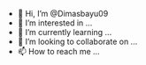 - 👋 Hi, I’m @Dimasbayu09
- 👀 I’m interested in ...
- 🌱 I’m currently learning ...
- 💞️ I’m looking to collaborate on ...
- 📫 How to reach me ...

<!---how wifi passcode re searc now
Deskripsi pembelajaran
pada bab ini dijelaskan bagaimana proses pembelajaran berlangsung setiap pertemeuannya yaitu mahasiswa di arahkan untuk mandiri denan diberikan tugas individu di setiap pertemuan yang mana tugas
tersebut berupa mengimplementasikan dan mengajarkan tiap materi dan latihan yang ada pada pertemuan berikutnya
sehingga pada saatnya pertemuan tersebut berlangsung mahasiswa sudah mengetahui materi yang ada dan bisa fokus berdiskusi pada bagian materi yang kurang paham

tujuan pembelejaran 
pada bab ini mahasiswa di harapkan dapat memahami kontrak perkuliahan yang harus di ikuti dan jenis tugas yang akan di berikan selama satu semster ke depan.
penjelasan kontrak kuliah dan penegasan tugas
tugas projek atau kelompok.

tugas project di adakan untuk memmperoleh nilai dan pengganti UTS dan UAS tugas ini  di kerjakan secara kelompok dengan minimal 5 mahasiswa aau disesuaikan dengan jumlah mahasiswa dalam satu kelas.

Dimasbayu09/Dimasbayu09 is a ✨ special ✨ repository because its `README.md` (this file) appears on your GitHub profile.
You can click the Preview link to take a look at your changes.
--->
